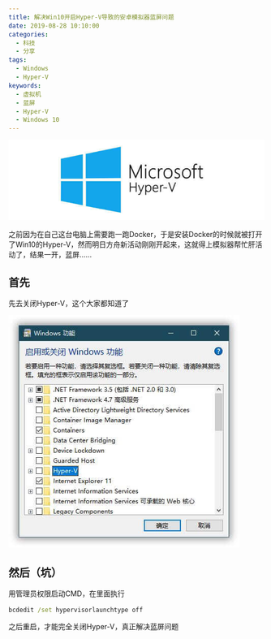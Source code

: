 ```yaml
---
title: 解决Win10开启Hyper-V导致的安卓模拟器蓝屏问题
date: 2019-08-28 10:10:00
categories: 
  - 科技
  - 分享
tags:
  - Windows
  - Hyper-V
keywords: 
  - 虚拟机
  - 蓝屏
  - Hyper-V
  - Windows 10
---
```


![](1.jpg)

之前因为在自己这台电脑上需要跑一跑Docker，于是安装Docker的时候就被打开了Win10的Hyper-V，然而明日方舟新活动刚刚开起来，这就得上模拟器帮忙肝活动了，结果一开，蓝屏……

## 首先
先去关闭Hyper-V，这个大家都知道了

![](2.jpg)

## 然后（坑）

用管理员权限启动CMD，在里面执行

```cmd
bcdedit /set hypervisorlaunchtype off
```

之后重启，才能完全关闭Hyper-V，真正解决蓝屏问题